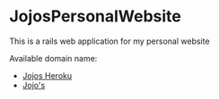 # JojosPersonalWebsite
This is a rails web application for my personal website

Available domain name: 
- [Jojos Heroku](https://jojos.herokuapp.com)
- [Jojo's](https://jojos.cc/)

